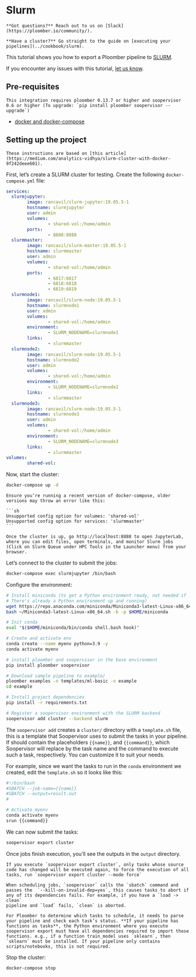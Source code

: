 # Slurm

```{tip}
**Got questions?** Reach out to us on [Slack](https://ploomber.io/community/).

**Have a cluster?** Go straight to the guide on [executing your pipelines](../cookbook/slurm).
```

This tutorial shows you how to export a Ploomber pipeline to [SLURM](https://slurm.schedmd.com/documentation.html).

If you encounter any issues with this
tutorial, [let us know](https://github.com/ploomber/soopervisor/issues/new?title=SLURM%20tutorial%20problem).

## Pre-requisites

```{important}
This integration requires ploomber 0.13.7 or higher and soopervisor 0.6 or higher (To upgrade: `pip install ploomber soopervisor --upgrade`)
```

* [docker and docker-compose](https://docs.docker.com/get-docker/)

## Setting up the project

```{note}
These instructions are based on [this article](https://medium.com/analytics-vidhya/slurm-cluster-with-docker-9f242deee601).
```

First, let’s create a SLURM cluster for testing. Create the following `docker-compose.yml` file:

```yaml
services:
  slurmjupyter:
        image: rancavil/slurm-jupyter:19.05.5-1
        hostname: slurmjupyter
        user: admin
        volumes:
                - shared-vol:/home/admin
        ports:
                - 8888:8888
  slurmmaster:
        image: rancavil/slurm-master:19.05.5-1
        hostname: slurmmaster
        user: admin
        volumes:
                - shared-vol:/home/admin
        ports:
                - 6817:6817
                - 6818:6818
                - 6819:6819
  slurmnode1:
        image: rancavil/slurm-node:19.05.5-1
        hostname: slurmnode1
        user: admin
        volumes:
                - shared-vol:/home/admin
        environment:
                - SLURM_NODENAME=slurmnode1
        links:
                - slurmmaster
  slurmnode2:
        image: rancavil/slurm-node:19.05.5-1
        hostname: slurmnode2
        user: admin
        volumes:
                - shared-vol:/home/admin
        environment:
                - SLURM_NODENAME=slurmnode2
        links:
                - slurmmaster
  slurmnode3:
        image: rancavil/slurm-node:19.05.5-1
        hostname: slurmnode3
        user: admin
        volumes:
                - shared-vol:/home/admin
        environment:
                - SLURM_NODENAME=slurmnode3
        links:
                - slurmmaster
volumes:
        shared-vol:
```

Now, start the cluster:

```sh
docker-compose up -d
```

````{important}
Ensure you’re running a recent version of docker-compose, older versions may throw an error like this:

```sh
Unsupported config option for volumes: 'shared-vol'
Unsupported config option for services: 'slurmmaster'
```
````

```{tip}
Once the cluster is up, go http://localhost:8888 to open JupyterLab, where you can edit files, open terminals, and monitor Slurm jobs (Click on Slurm Queue under HPC Tools in the Launcher menu) from your browser.
```

Let’s connect to the cluster to submit the jobs:

```sh
docker-compose exec slurmjupyter /bin/bash
```

Configure the environment:

```sh
# Install miniconda (to get a Python environment ready, not needed if
# There's already a Python environment up and running)
wget https://repo.anaconda.com/miniconda/Miniconda3-latest-Linux-x86_64.sh
bash ~/Miniconda3-latest-Linux-x86_64.sh -b -p $HOME/miniconda

# Init conda
eval "$($HOME/miniconda/bin/conda shell.bash hook)"

# Create and activate env
conda create --name myenv python=3.9 -y
conda activate myenv

# install ploomber and soopervisor in the base environment
pip install ploomber soopervisor

# Download sample pipeline to example/
ploomber examples -n templates/ml-basic -o example
cd example

# Install project dependencies
pip install -r requirements.txt

# Register a soopervisor environment with the SLURM backend
soopervisor add cluster --backend slurm
```

The `soopervisor add` creates a `cluster/` directory with a
`template.sh` file, this is a template that Soopervisor uses to submit
the tasks in your pipeline. If should contain the placeholders
`{{name}}`, and `{{command}}`, which Soopervisor will replace by the
task name and the command to execute such a task, respectively. You can
customize it to suit your needs.

For example, since we want the tasks to run in the `conda` environment
we created, edit the `template.sh` so it looks like this:

```sh
#!/bin/bash
#SBATCH --job-name={{name}}
#SBATCH --output=result.out
#

# Activate myenv
conda activate myenv
srun {{command}}
```

We can now submit the tasks:

```sh
soopervisor export cluster
```

Once jobs finish execution, you’ll see the outputs in the `output` directory.

```{tip}
If you execute `soopervisor export cluster`, only tasks whose source code has changed will be executed again, to force the execution of all tasks, run `soopervisor export cluster --mode force`
```

```{note}
When scheduling jobs, `soopervisor` calls the `sbatch` command and
passes the  `--kill-on-invalid-dep=yes`, this causes tasks to abort if
any of its dependencies fails. For example, if you have a `load -> clean`
pipeline and `load` fails, `clean` is aborted.
```

```{important}
For Ploomber to determine which tasks to schedule, it needs to parse your pipeline and check each task’s status. **If your pipeline has functions as tasks**, the Python environment where you execute soopervisor export must have all dependencies required to import those functions. e.g., if a function train_model uses `sklearn`, then `sklearn` must be installed. If your pipeline only contains scripts/notebooks, this is not required.
```

Stop the cluster:

```sh
docker-compose stop
```
